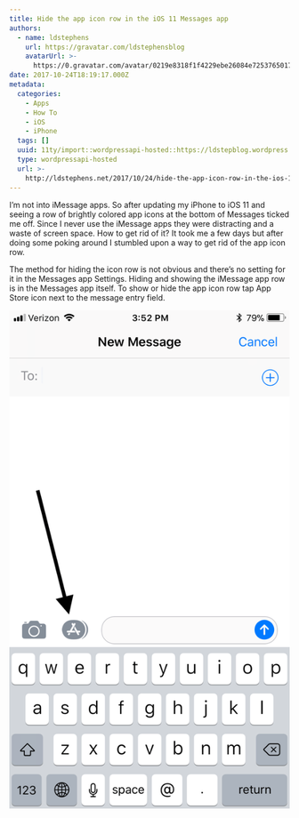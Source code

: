 ```yaml
---
title: Hide the app icon row in the iOS 11 Messages app
authors:
  - name: ldstephens
    url: https://gravatar.com/ldstephensblog
    avatarUrl: >-
      https://0.gravatar.com/avatar/0219e8318f1f4229ebe26084e7253765017f43ca0c631be37dc6d0b8ad6e40a4?s=96&d=identicon&r=G
date: 2017-10-24T18:19:17.000Z
metadata:
  categories:
    - Apps
    - How To
    - iOS
    - iPhone
  tags: []
  uuid: 11ty/import::wordpressapi-hosted::https://ldstepblog.wordpress.com/?p=1148
  type: wordpressapi-hosted
  url: >-
    http://ldstephens.net/2017/10/24/hide-the-app-icon-row-in-the-ios-11-messages-app/
---
```

I’m not into iMessage apps. So after updating my iPhone to iOS 11 and seeing a row of brightly colored app icons at the bottom of Messages ticked me off. Since I never use the iMessage apps they were distracting and a waste of screen space. How to get rid of it? It took me a few days but after doing some poking around I stumbled upon a way to get rid of the app icon row.

The method for hiding the icon row is not obvious and there’s no setting for it in the Messages app Settings. Hiding and showing the iMessage app row is in the Messages app itself. To show or hide the app icon row tap App Store icon next to the message entry field.

![](assets/image-copied-on-2017-10-23-at--9DZUEFMbbgiu.png)